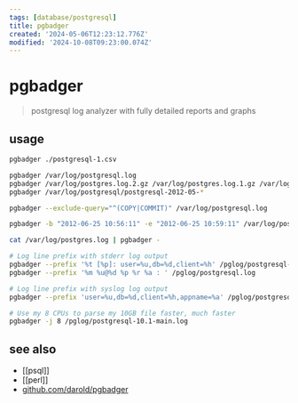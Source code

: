 ```yaml
---
tags: [database/postgresql]
title: pgbadger
created: '2024-05-06T12:23:12.776Z'
modified: '2024-10-08T09:23:00.074Z'
---
```


# pgbadger

>  postgresql log analyzer with fully detailed reports and graphs

## usage

```sh
pgbadger ./postgresql-1.csv

pgbadger /var/log/postgresql.log
pgbadger /var/log/postgres.log.2.gz /var/log/postgres.log.1.gz /var/log/postgres.log
pgbadger /var/log/postgresql/postgresql-2012-05-*

pgbadger --exclude-query="^(COPY|COMMIT)" /var/log/postgresql.log

pgbadger -b "2012-06-25 10:56:11" -e "2012-06-25 10:59:11" /var/log/postgresql.log

cat /var/log/postgres.log | pgbadger -

# Log line prefix with stderr log output
pgbadger --prefix '%t [%p]: user=%u,db=%d,client=%h' /pglog/postgresql-2012-08-21*
pgbadger --prefix '%m %u@%d %p %r %a : ' /pglog/postgresql.log

# Log line prefix with syslog log output
pgbadger --prefix 'user=%u,db=%d,client=%h,appname=%a' /pglog/postgresql-2012-08-21*

# Use my 8 CPUs to parse my 10GB file faster, much faster
pgbadger -j 8 /pglog/postgresql-10.1-main.log
```

## see also

- [[psql]]
- [[perl]]
- [github.com/darold/pgbadger](https://github.com/darold/pgbadger)
